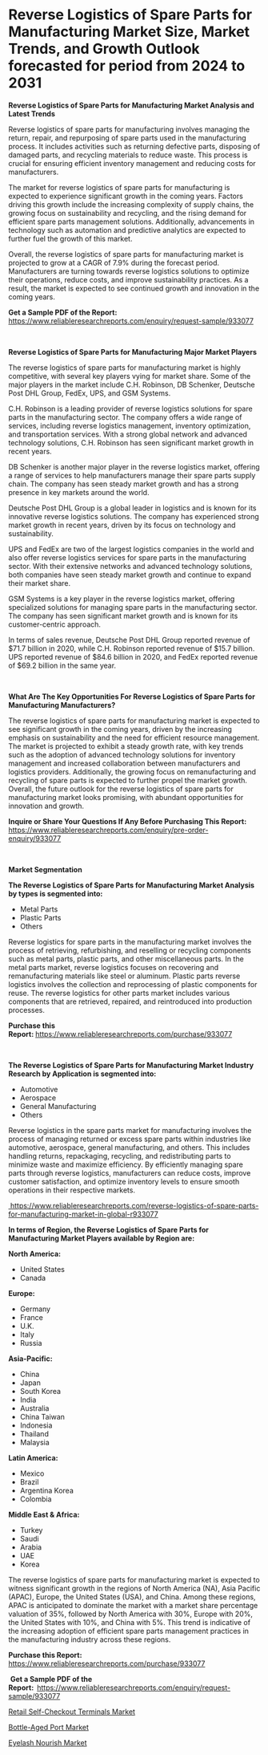 <p><h1>Reverse Logistics of Spare Parts for Manufacturing Market Size, Market Trends, and Growth Outlook forecasted for period from 2024 to 2031</h1></p><p><strong>Reverse Logistics of Spare Parts for Manufacturing Market Analysis and Latest Trends</strong></p>
<p><p>Reverse logistics of spare parts for manufacturing involves managing the return, repair, and repurposing of spare parts used in the manufacturing process. It includes activities such as returning defective parts, disposing of damaged parts, and recycling materials to reduce waste. This process is crucial for ensuring efficient inventory management and reducing costs for manufacturers.</p><p>The market for reverse logistics of spare parts for manufacturing is expected to experience significant growth in the coming years. Factors driving this growth include the increasing complexity of supply chains, the growing focus on sustainability and recycling, and the rising demand for efficient spare parts management solutions. Additionally, advancements in technology such as automation and predictive analytics are expected to further fuel the growth of this market.</p><p>Overall, the reverse logistics of spare parts for manufacturing market is projected to grow at a CAGR of 7.9% during the forecast period. Manufacturers are turning towards reverse logistics solutions to optimize their operations, reduce costs, and improve sustainability practices. As a result, the market is expected to see continued growth and innovation in the coming years.</p></p>
<p><strong>Get a Sample PDF of the Report:&nbsp;</strong> <a href="https://www.reliableresearchreports.com/enquiry/request-sample/933077">https://www.reliableresearchreports.com/enquiry/request-sample/933077</a></p>
<p>&nbsp;</p>
<p><strong>Reverse Logistics of Spare Parts for Manufacturing Major Market Players</strong></p>
<p><p>The reverse logistics of spare parts for manufacturing market is highly competitive, with several key players vying for market share. Some of the major players in the market include C.H. Robinson, DB Schenker, Deutsche Post DHL Group, FedEx, UPS, and GSM Systems.</p><p>C.H. Robinson is a leading provider of reverse logistics solutions for spare parts in the manufacturing sector. The company offers a wide range of services, including reverse logistics management, inventory optimization, and transportation services. With a strong global network and advanced technology solutions, C.H. Robinson has seen significant market growth in recent years.</p><p>DB Schenker is another major player in the reverse logistics market, offering a range of services to help manufacturers manage their spare parts supply chain. The company has seen steady market growth and has a strong presence in key markets around the world.</p><p>Deutsche Post DHL Group is a global leader in logistics and is known for its innovative reverse logistics solutions. The company has experienced strong market growth in recent years, driven by its focus on technology and sustainability.</p><p>UPS and FedEx are two of the largest logistics companies in the world and also offer reverse logistics services for spare parts in the manufacturing sector. With their extensive networks and advanced technology solutions, both companies have seen steady market growth and continue to expand their market share.</p><p>GSM Systems is a key player in the reverse logistics market, offering specialized solutions for managing spare parts in the manufacturing sector. The company has seen significant market growth and is known for its customer-centric approach.</p><p>In terms of sales revenue, Deutsche Post DHL Group reported revenue of $71.7 billion in 2020, while C.H. Robinson reported revenue of $15.7 billion. UPS reported revenue of $84.6 billion in 2020, and FedEx reported revenue of $69.2 billion in the same year.</p></p>
<p>&nbsp;</p>
<p><strong>What Are The Key Opportunities For Reverse Logistics of Spare Parts for Manufacturing Manufacturers?</strong></p>
<p><p>The reverse logistics of spare parts for manufacturing market is expected to see significant growth in the coming years, driven by the increasing emphasis on sustainability and the need for efficient resource management. The market is projected to exhibit a steady growth rate, with key trends such as the adoption of advanced technology solutions for inventory management and increased collaboration between manufacturers and logistics providers. Additionally, the growing focus on remanufacturing and recycling of spare parts is expected to further propel the market growth. Overall, the future outlook for the reverse logistics of spare parts for manufacturing market looks promising, with abundant opportunities for innovation and growth.</p></p>
<p><strong>Inquire or Share Your Questions If Any Before Purchasing This Report:</strong> <a href="https://www.reliableresearchreports.com/enquiry/pre-order-enquiry/933077">https://www.reliableresearchreports.com/enquiry/pre-order-enquiry/933077</a></p>
<p>&nbsp;</p>
<p><strong>Market Segmentation</strong></p>
<p><strong>The Reverse Logistics of Spare Parts for Manufacturing Market Analysis by types is segmented into:</strong></p>
<p><ul><li>Metal Parts</li><li>Plastic Parts</li><li>Others</li></ul></p>
<p><p>Reverse logistics for spare parts in the manufacturing market involves the process of retrieving, refurbishing, and reselling or recycling components such as metal parts, plastic parts, and other miscellaneous parts. In the metal parts market, reverse logistics focuses on recovering and remanufacturing materials like steel or aluminum. Plastic parts reverse logistics involves the collection and reprocessing of plastic components for reuse. The reverse logistics for other parts market includes various components that are retrieved, repaired, and reintroduced into production processes.</p></p>
<p><strong>Purchase this Report:&nbsp;</strong><a href="https://www.reliableresearchreports.com/purchase/933077">https://www.reliableresearchreports.com/purchase/933077</a></p>
<p>&nbsp;</p>
<p><strong>The Reverse Logistics of Spare Parts for Manufacturing Market Industry Research by Application is segmented into:</strong></p>
<p><ul><li>Automotive</li><li>Aerospace</li><li>General Manufacturing</li><li>Others</li></ul></p>
<p><p>Reverse logistics in the spare parts market for manufacturing involves the process of managing returned or excess spare parts within industries like automotive, aerospace, general manufacturing, and others. This includes handling returns, repackaging, recycling, and redistributing parts to minimize waste and maximize efficiency. By efficiently managing spare parts through reverse logistics, manufacturers can reduce costs, improve customer satisfaction, and optimize inventory levels to ensure smooth operations in their respective markets.</p></p>
<p><a href="https://www.reliableresearchreports.com/reverse-logistics-of-spare-parts-for-manufacturing-market-in-global-r933077">&nbsp;https://www.reliableresearchreports.com/reverse-logistics-of-spare-parts-for-manufacturing-market-in-global-r933077</a></p>
<p><strong>In terms of Region, the Reverse Logistics of Spare Parts for Manufacturing Market Players available by Region are:</strong></p>
<p>
    <p> <strong> North America: </strong>
        <ul>
            <li>United States</li>
            <li>Canada</li>
        </ul>
        </p> 
    <p> <strong> Europe: </strong>
        <ul>
            <li>Germany</li>
            <li>France</li>
            <li>U.K.</li>
            <li>Italy</li>
            <li>Russia</li>
        </ul>
        </p> 
    <p> <strong> Asia-Pacific: </strong>
        <ul>
            <li>China</li>
            <li>Japan</li>
            <li>South Korea</li>
            <li>India</li>
            <li>Australia</li>
            <li>China Taiwan</li>
            <li>Indonesia</li>
            <li>Thailand</li>
            <li>Malaysia</li>
        </ul>
        </p> 
    <p> <strong> Latin America: </strong>
        <ul>
            <li>Mexico</li>
            <li>Brazil</li>
            <li>Argentina Korea</li>
            <li>Colombia</li>
        </ul>
        </p> 
    <p> <strong> Middle East & Africa: </strong>
        <ul>
            <li>Turkey</li>
            <li>Saudi</li>
            <li>Arabia</li>
            <li>UAE</li>
            <li>Korea</li>
        </ul>
    </p>
    </p>
<p><p>The reverse logistics of spare parts for manufacturing market is expected to witness significant growth in the regions of North America (NA), Asia Pacific (APAC), Europe, the United States (USA), and China. Among these regions, APAC is anticipated to dominate the market with a market share percentage valuation of 35%, followed by North America with 30%, Europe with 20%, the United States with 10%, and China with 5%. This trend is indicative of the increasing adoption of efficient spare parts management practices in the manufacturing industry across these regions.</p></p>
<p><strong>Purchase this Report: </strong><a href="https://www.reliableresearchreports.com/purchase/933077">https://www.reliableresearchreports.com/purchase/933077</a></p>
<p>&nbsp;<strong>Get a Sample PDF of the Report:&nbsp;&nbsp;</strong><a href="https://www.reliableresearchreports.com/enquiry/request-sample/933077">https://www.reliableresearchreports.com/enquiry/request-sample/933077</a></p>
<p><strong></strong></p>
<p><p><a href="https://github.com/lbird53714/Market-Research-Report-List-4/blob/main/retail-self-checkout-terminals-market.md">Retail Self-Checkout Terminals Market</a></p><p><a href="https://view.publitas.com/reportprime-1/bottle-aged-port-market-insight-market-trends-growth-forecasted-from-2024-to-2031/">Bottle-Aged Port Market</a></p><p><a href="https://view.publitas.com/reportprime-1/eyelash-nourish-market-trends-and-market-analysis-forecasted-for-period-2024-2031/">Eyelash Nourish Market</a></p></p>